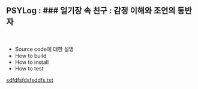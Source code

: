 ## PSYLog : ### 일기장 속 친구 : 감정 이해와 조언의 동반자
  <br>

- Source code에 대한 설명
- How to build
- How to install
- How to test


[sdfdfsfdsfsddfs.txt](https://github.com/user-attachments/files/15880057/sdfdfsfdsfsddfs.txt)

